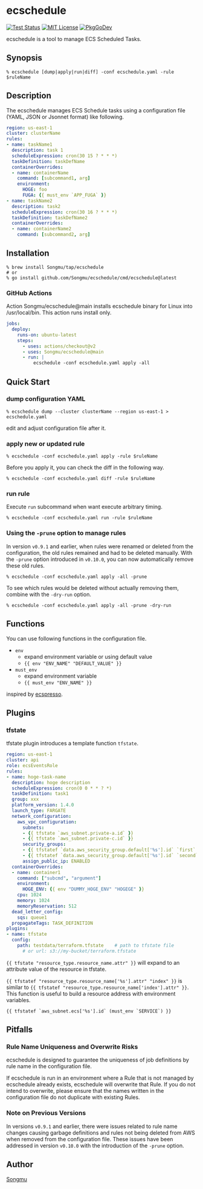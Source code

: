 ecschedule
=======

[![Test Status](https://github.com/Songmu/ecschedule/workflows/test/badge.svg?branch=main)][actions]
[![MIT License](http://img.shields.io/badge/license-MIT-blue.svg?style=flat-square)][license]
[![PkgGoDev](https://pkg.go.dev/badge/github.com/Songmu/ecschedule)][PkgGoDev]

[actions]: https://github.com/Songmu/ecschedule/actions?workflow=test
[license]: https://github.com/Songmu/ecschedule/blob/main/LICENSE
[PkgGoDev]: https://pkg.go.dev/github.com/Songmu/ecschedule

ecschedule is a tool to manage ECS Scheduled Tasks.

## Synopsis

```command
% ecschedule [dump|apply|run|diff] -conf ecschedule.yaml -rule $ruleName
```

## Description

The ecschedule manages ECS Schedule tasks using a configuration file (YAML, JSON or Jsonnet format) like following.

```yaml
region: us-east-1
cluster: clusterName
rules:
- name: taskName1
  description: task 1
  scheduleExpression: cron(30 15 ? * * *)
  taskDefinition: taskDefName
  containerOverrides:
  - name: containerName
    command: [subcommand1, arg]
    environment:
      HOGE: foo
      FUGA: {{ must_env `APP_FUGA` }}
- name: taskName2
  description: task2
  scheduleExpression: cron(30 16 ? * * *)
  taskDefinition: taskDefName2
  containerOverrides:
  - name: containerName2
    command: [subcommand2, arg]
```

## Installation

```console
% brew install Songmu/tap/ecschedule
# or
% go install github.com/Songmu/ecschedule/cmd/ecschedule@latest
```

### GitHub Actions

Action Songmu/ecschedule@main installs ecschedule binary for Linux into /usr/local/bin. This action runs install only.

```yaml
jobs:
  deploy:
    runs-on: ubuntu-latest
    steps:
      - uses: actions/checkout@v2
      - uses: Songmu/ecschedule@main
      - run: |
          ecschedule -conf ecschedule.yaml apply -all
```

## Quick Start

### dump configuration YAML

```console
% ecschedule dump --cluster clusterName --region us-east-1 > ecschedule.yaml
```

edit and adjust configuration file after it.

### apply new or updated rule

```console
% ecschedule -conf ecschedule.yaml apply -rule $ruleName
```

Before you apply it, you can check the diff in the following way.

```console
% ecschedule -conf ecschedule.yaml diff -rule $ruleName
```

### run rule

Execute `run` subcommand when want execute arbitrary timing.

```console
% ecschedule -conf ecschedule.yaml run -rule $ruleName
```

### Using the `-prune` option to manage rules

In version `v0.9.1` and earlier, when rules were renamed or deleted from the configuration, the old rules remained and had to be deleted manually. With the `-prune` option introduced in `v0.10.0`, you can now automatically remove these old rules.

```console
% ecschedule -conf ecschedule.yaml apply -all -prune
```

To see which rules would be deleted without actually removing them, combine with the `-dry-run` option.

```console
% ecschedule -conf ecschedule.yaml apply -all -prune -dry-run
```

## Functions

You can use following functions in the configuration file.

- `env`
    - expand environment variable or using default value
    - `{{ env "ENV_NAME" "DEFAULT_VALUE" }}`
- `must_env`
    - expand environment variable
    - `{{ must_env "ENV_NAME" }}`

inspired by [ecspresso](https://github.com/kayac/ecspresso).

## Plugins

### tfstate

tfstate plugin introduces a template function `tfstate`.

```yaml
region: us-east-1
cluster: api
role: ecsEventsRole
rules:
- name: hoge-task-name
  description: hoge description
  scheduleExpression: cron(0 0 * * ? *)
  taskDefinition: task1
  group: xxx
  platform_version: 1.4.0
  launch_type: FARGATE
  network_configuration:
    aws_vpc_configuration:
      subnets:
      - {{ tfstate `aws_subnet.private-a.id` }}
      - {{ tfstate `aws_subnet.private-c.id` }}
      security_groups:
      - {{ tfstatef `data.aws_security_group.default['%s'].id` `first` }}
      - {{ tfstatef `data.aws_security_group.default['%s'].id` `second` }}
      assign_public_ip: ENABLED
  containerOverrides:
  - name: container1
    command: ["subcmd", "argument"]
    environment:
      HOGE_ENV: {{ env "DUMMY_HOGE_ENV" "HOGEGE" }}
    cpu: 1024
    memory: 1024
    memoryReservation: 512
  dead_letter_config:
    sqs: queue1
  propagateTags: TASK_DEFINITION
plugins:
- name: tfstate
  config:
    path: testdata/terraform.tfstate    # path to tfstate file
      # or url: s3://my-bucket/terraform.tfstate
```

`{{ tfstate "resource_type.resource_name.attr" }}` will expand to an attribute value of the resource in tfstate.

`{{ tfstatef "resource_type.resource_name['%s'].attr" "index" }}` is similar to `{{ tfstatef "resource_type.resource_name['index'].attr" }}`.
This function is useful to build a resource address with environment variables.

```
{{ tfstatef `aws_subnet.ecs['%s'].id` (must_env `SERVICE`) }}
```

## Pitfalls

### Rule Name Uniqueness and Overwrite Risks

ecschedule is designed to guarantee the uniqueness of job definitions by rule name in the configuration file.

If ecschedule is run in an environment where a Rule that is not managed by ecschedule already exists, ecschedule will overwrite that Rule. If you do not intend to overwrite, please ensure that the names written in the configuration file do not duplicate with existing Rules.

### Note on Previous Versions

In versions `v0.9.1` and earlier, there were issues related to rule name changes causing garbage definitions and rules not being deleted from AWS when removed from the configuration file. These issues have been addressed in version `v0.10.0` with the introduction of the `-prune` option.

## Author

[Songmu](https://github.com/Songmu)

